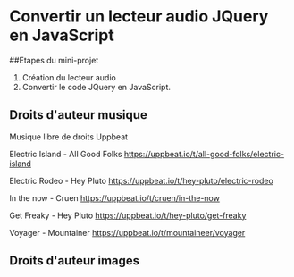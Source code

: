 # Convertir un lecteur audio JQuery en JavaScript

##Etapes du mini-projet

1. Création du lecteur audio
2. Convertir le code JQuery en JavaScript.


## Droits d'auteur musique
Musique libre de droits Uppbeat

Electric Island - All Good Folks
https://uppbeat.io/t/all-good-folks/electric-island

Electric Rodeo - Hey Pluto
https://uppbeat.io/t/hey-pluto/electric-rodeo

In the now - Cruen
https://uppbeat.io/t/cruen/in-the-now

Get Freaky - Hey Pluto
https://uppbeat.io/t/hey-pluto/get-freaky

Voyager - Mountainer
https://uppbeat.io/t/mountaineer/voyager


## Droits d'auteur images


